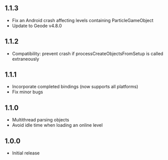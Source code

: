 ## 1.1.3
- Fix an Android crash affecting levels containing ParticleGameObject
- Update to Geode v4.8.0

## 1.1.2
- Compatibility: prevent crash if processCreateObjectsFromSetup is called extraneously

## 1.1.1
- Incorporate completed bindings (now supports all platforms)
- Fix minor bugs

## 1.1.0
- Multithread parsing objects
- Avoid idle time when loading an online level

## 1.0.0
- Initial release
